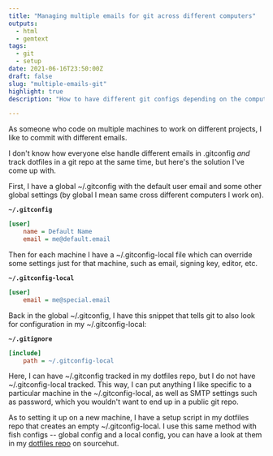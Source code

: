 ```yaml
---
title: "Managing multiple emails for git across different computers"
outputs:
  - html
  - gemtext
tags:
  - git
  - setup
date: 2021-06-16T23:50:00Z
draft: false
slug: "multiple-emails-git"
highlight: true
description: "How to have different git configs depending on the computer and have it tracked with dotfiles"

---
```


As someone who code on multiple machines to work on different projects, I like to commit with different emails.

I don't know how everyone else handle different emails in .gitconfig *and* track dotfiles in a git repo at the same time, but here's the solution I've come up with.

First, I have a global ~/.gitconfig with the default user email and some other global settings (by global I mean same cross different computers I work on).

**`~/.gitconfig`**

```ini
[user]
	name = Default Name
	email = me@default.email
```

Then for each machine I have a ~/.gitconfig-local file which can override some settings just for that machine, such
as email, signing key, editor, etc.

**`~/.gitconfig-local`**

```ini
[user]
	email = me@special.email
```

Back in the global ~/.gitconfig, I have this snippet that tells git to also look for configuration in my ~/.gitconfig-local:

**`~/.gitignore`**

```ini
[include]
	path = ~/.gitconfig-local
```

Here, I can have ~/.gitconfig tracked in my dotfiles repo, but I do not have ~/.gitconfig-local tracked. This way, I can put anything I like specific to a particular machine in the ~/.gitconfig-local, as well as SMTP settings such as password, which you wouldn't want to end up in a public git repo.

As to setting it up on a new machine, I have a setup script in my dotfiles repo that creates an empty ~/.gitconfig-local. I use this same method with fish configs -- global config and a local config, you can have a look at them in my [dotfiles repo](https://git.sr.ht/~hedy/dotfiles/) on sourcehut.
